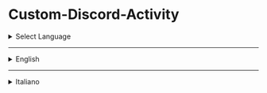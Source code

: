 
# Custom-Discord-Activity

<details>
<summary>Select Language</summary>

- [English](english)
- [Italiano](italiano)

</details>

---

<details id="english">
<summary>English</summary>

This repository provides a practical example of integrating Discord Rich Presence using the `pypresence` library. Rich Presence enhances user experience by dynamically updating game status information on Discord profiles.

## Key Features

### Initialization and Connection

```python
from pypresence import Presence
import time

# Replace with your own Discord Client ID
client_id = 'YOUR_CLIENT_ID'
RPC = Presence(client_id)
RPC.connect()
```

This code block initializes and connects your program to Discord using your application's Client ID.

### Updating Game Status

```python
def update_presence():
    try:
        RPC.update(
            state="Playing as Lucia",
            details="Exploring South Beach",
            large_image="photo1",
            large_text="Grand Theft Auto VI",
            start=time.time()
        )
        print("Rich Presence updated successfully.")
    except Exception as e:
        print(f"Error updating Rich Presence: {e}")
```

The `update_presence()` function dynamically updates the game status on Discord. Customize attributes like `state`, `details`, `large_image`, and `large_text` to reflect the currently played game and other relevant information.

### Continuous Update Loop

```python
if __name__ == "__main__":
    try:
        update_presence()
        print("Rich Presence activated. Press Ctrl+C to terminate.")
        
        while True:
            time.sleep(15)
    except KeyboardInterrupt:
        print("Rich Presence terminated.")
    finally:
        RPC.close()
```

This code segment keeps Rich Presence active through a continuous update loop. Adjust `time.sleep(15)` to customize the update frequency.

### How to Use

1. **Initial Setup**: Ensure Python and `pypresence` are installed. Replace `client_id` with your Discord Client ID in the initialization.

2. **Customize Activity**: Modify parameters in `RPC.update()` within `update_presence()` to update game status and activity details.

3. **Running the Program**: Execute the Python script. Rich Presence will be activated and updated automatically on Discord.

This project serves as an essential guide for developers interested in implementing and customizing Rich Presence in their applications, enhancing visibility and engagement on Discord.

### Example
![image](https://github.com/seregonwar/Custom-Discord-Activity/assets/109359355/92b964f7-cb37-475e-8df8-f52041faac3b)

</details>

---

<details id="italiano">
<summary>Italiano</summary>

Questo repository fornisce un esempio pratico di integrazione di Discord Rich Presence utilizzando la libreria `pypresence`. Rich Presence migliora l'esperienza utente aggiornando dinamicamente le informazioni sullo stato del gioco nei profili Discord.

## Caratteristiche principali

### Inizializzazione e Connessione

```python
from pypresence import Presence
import time

# Sostituisci con il tuo ID client di Discord
client_id = 'YOUR_CLIENT_ID'
RPC = Presence(client_id)
RPC.connect()
```

Questo blocco di codice inizializza e collega il tuo programma a Discord utilizzando l'ID client della tua applicazione.

### Aggiornamento dello Stato del Gioco

```python
def update_presence():
    try:
        RPC.update(
            state="Giocando come Lucia",
            details="Esplorando South Beach",
            large_image="photo1",
            large_text="Grand Theft Auto VI",
            start=time.time()
        )
        print("Rich Presence aggiornato con successo.")
    except Exception as e:
        print(f"Errore nell'aggiornamento di Rich Presence: {e}")
```

La funzione `update_presence()` aggiorna dinamicamente lo stato del gioco su Discord. Personalizza attributi come `state`, `details`, `large_image` e `large_text` per riflettere il gioco attualmente in esecuzione e altre informazioni rilevanti.

### Ciclo di Aggiornamento Continuo

```python
if __name__ == "__main__":
    try:
        update_presence()
        print("Rich Presence attivato. Premi Ctrl+C per terminare.")
        
        while True:
            time.sleep(15)
    except KeyboardInterrupt:
        print("Rich Presence terminato.")
    finally:
        RPC.close()
```

Questo segmento di codice mantiene attivo Rich Presence tramite un ciclo di aggiornamento continuo. Regola `time.sleep(15)` per personalizzare la frequenza di aggiornamento.

### Come Usare

1. **Configurazione Iniziale**: Assicurati che Python e `pypresence` siano installati. Sostituisci `client_id` con il tuo ID client di Discord nell'inizializzazione.

2. **Personalizza Attività**: Modifica i parametri in `RPC.update()` all'interno di `update_presence()` per aggiornare lo stato del gioco e i dettagli dell'attività.

3. **Esecuzione del Programma**: Esegui lo script Python. Rich Presence verrà attivato e aggiornato automaticamente su Discord.

Questo progetto serve come guida essenziale per gli sviluppatori interessati a implementare e personalizzare Rich Presence nelle loro applicazioni, migliorando la visibilità e l'engagement su Discord.

### Esempio
![image](https://github.com/seregonwar/Custom-Discord-Activity/assets/109359355/92b964f7-cb37-475e-8df8-f52041faac3b)

</details>
